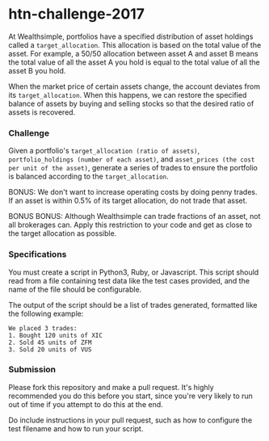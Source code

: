 # htn-challenge-2017

At Wealthsimple, portfolios have a specified distribution of asset holdings called a `target_allocation`. This allocation is based on the total value of the asset. For example, a 50/50 allocation between asset A and asset B means the total value of all the asset A you hold is equal to the total value of all the asset B you hold.

When the market price of certain assets change, the account deviates from its `target_allocation`. When this happens, we can restore the specified balance of assets by buying and selling stocks so that the desired ratio of assets is recovered.


### Challenge

Given a portfolio's `target_allocation (ratio of assets)`, `portfolio_holdings (number of each asset)`, and `asset_prices (the cost per unit of the asset)`, generate a series of trades to ensure the portfolio is balanced according to the `target_allocation`.

BONUS: We don't want to increase operating costs by doing penny trades. If an asset is within 0.5% of its target allocation, do not trade that asset.

BONUS BONUS: Although Wealthsimple can trade fractions of an asset, not all brokerages can. Apply this restriction to your code and get as close to the target allocation as possible.


### Specifications

You must create a script in Python3, Ruby, or Javascript. This script should read from a file containing test data like the test cases provided, and the name of the file should be configurable.

The output of the script should be a list of trades generated, formatted like the following example:

```
We placed 3 trades:
1. Bought 120 units of XIC
2. Sold 45 units of ZFM
3. Sold 20 units of VUS
```

### Submission

Please fork this repository and make a pull request. It's highly recommended you do this before you start, since you're very likely to run out of time if you attempt to do this at the end.

Do include instructions in your pull request, such as how to configure the test filename and how to run your script.
